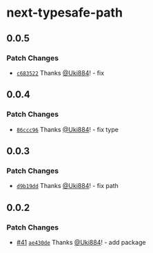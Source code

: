 # next-typesafe-path

## 0.0.5

### Patch Changes

- [`c683522`](https://github.com/Uki884/next-typesafe-path/commit/c6835226b4fb62210a83af30049068059246334b) Thanks [@Uki884](https://github.com/Uki884)! - fix

## 0.0.4

### Patch Changes

- [`86ccc96`](https://github.com/Uki884/next-typesafe-path/commit/86ccc969ad0ecc902635a13ba75838683e84691d) Thanks [@Uki884](https://github.com/Uki884)! - fix type

## 0.0.3

### Patch Changes

- [`d9b19dd`](https://github.com/Uki884/next-typesafe-path/commit/d9b19ddc4cab65f6e988bf8a1839669fe24c3075) Thanks [@Uki884](https://github.com/Uki884)! - fix path

## 0.0.2

### Patch Changes

- [#41](https://github.com/Uki884/next-typesafe-path/pull/41) [`ae430de`](https://github.com/Uki884/next-typesafe-path/commit/ae430de33ad8e7cca669e29817294c39795f6de3) Thanks [@Uki884](https://github.com/Uki884)! - add package
